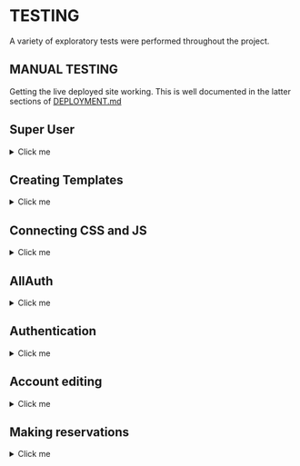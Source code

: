 # TESTING

A variety of exploratory tests were performed throughout the project.

## MANUAL TESTING

Getting the live deployed site working. This is well documented in the latter sections of [DEPLOYMENT.md](DEPLOYMENT.md)

## Super User

<details>
<summary>Click me</summary>

When i originally tried to login as a superuser i recieved this error.

![Error](docs/testing/1superuser01.png)

After using code institute support i had forgotten to add.

![CSFR](docs/testing/1superuser02.png)

Admin login now functions correctly.

![Admin Page](docs/testing/1superuser03.png)

</details>

## Creating Templates 

<details>
<summary>Click me</summary>

Create a top level directory to include your templates 

![Templates](docs/testing/2templates01.png)

connect the templates directory to *elite/settings.py*

![Templates](docs/testing/2templates02.png)

![Templates](docs/testing/2templates03.png)

Once the templates partials are populated. The server looks like this

![Templates](docs/testing/2templates04.png)

</details>

## Connecting CSS and JS

<details>
<summary>Click me</summary>

Connect the static directory to *elite/settings.py*.

![static](docs/testing/3static01.png)

Create you style.css as shown at the top level.

![static](docs/testing/3static02.png)

Edit base.html to load sytle sheet.

![static](docs/testing/3static04.png)

Connect script.js to base.html.

![static](docs/testing/3static03.png)

Server with backgorund colour and console message from javascrpit.

![static](docs/testing/3static05.png)

</details>

## AllAuth

<details>
<summary>Click me</summary>

- Install allauth using *pip3 install django-allauth~=0.57.0*
- Then add to requiremnts using *pip3 freeze --local > requirements.txt*

![AllAuth](docs/testing/4allauth01.png)

- Add AllAuth to installed apps.

![AllAuth](docs/testing/4allauth02.png)

- Add email confirmation set to none so no errors are thrown.

![AllAuth](docs/testing/4allauth03.png)

- Add AllAuth to middleware

![AllAuth](docs/testing/4allauth04.png)

- Add site handling.

![AllAuth](docs/testing/4allauth05.png)

- Use terminal command shown below to find allauth template files

![AllAuth](docs/testing/4allauth06.png)

- Use this command to add them to the directory.

![AllAuth](docs/testing/4allauth07.png)

- Templates in directory

![AllAuth](docs/testing/4allauth08.png)

- Set debug to False and redlopy on Heroku. Styles now show on AllAuth templates.

![AllAuth](docs/testing/4allauth09.png)

</details>

## Authentication 

<details>
<summary>Click me</summary>

- Users can create accounts using django allauth and views change.

![Authentication](docs/testing/5authentication01.png)

- Users can log out and views change

![Authentication](docs/testing/5authentication02.png)

- The database stores the user correctly. 

![Authentication](docs/testing/5authentication03.png)

</details>

## Account editing

<details>
<summary>Click me</summary>

Tests were performed to check that:
- User name and email are updated in the database
- User password change was used to relogin 
- Deleting accounts removes the user from the database

</details>

## Making reservations

<details>
<summary>Click me</summary>

Multiple checks were made for making reservations

- phone number has to be positive number

![make reservations checks ](docs/testing/6make_reservations02.png)

- number of guests has to be between 1 and 9 

![make reservations checks ](docs/testing/6make_reservations03.png)

- reservation date has to be today onwards

![make reservations checks ](docs/testing/6make_reservations04.png)

- time fields are 15 minute intervals

![make reservations checks ](docs/testing/6make_reservations05.png)

- reservations are saved to the databse

![make reservations checks ](docs/testing/6make_reservations01.png)

- Users recieve error message when a datetime is selected that is in the past 

![make reservations checks ](docs/testing/6make_reservations06.png)

</details>
